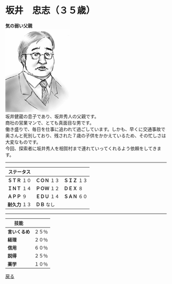 # 坂井　忠志（３５歳）    
**気の弱い父親**  
![](..\003_Picture\06_坂井_忠志.gif)  
坂井健蔵の息子であり、坂井秀人の父親です。  
商社の営業マンで、とても真面目な男です。  
働き盛りで、毎日を仕事に追われて過ごしています。しかも、早くに交通事故で奥さんと死別しており、残された７歳の子供をかかえているため、その忙しさは大変なものです。  
今回、探索者に坂井秀人を相賀村まで連れていってくれるよう依頼をしてきます。  
  
  
---  

ステータス|||  
---|---|---|  
**ＳＴＲ** １０|**ＣＯＮ** １３|**ＳＩＺ** １３|  
**ＩＮＴ** １４|**ＰＯＷ** １２|**ＤＥＸ** ８|  
**ＡＰＰ** ９|**ＥＤＵ** １４|**ＳＡＮ** ６０|  
**耐久力** １３|**ＤＢ** なし|  
  
---  

技能||  
---|---|  
**言いくるめ**|２５％|  
**経理**|２０％|  
**信用**|６０％|  
**説得**|２５％|  
**薬学**|１０％|  

<a href="javascript:history.back()">戻る</a>